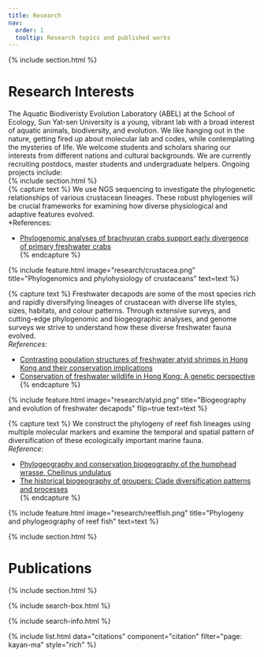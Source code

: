 ```yaml
---
title: Research
nav:
  order: 1
  tooltip: Research topics and published works
---
```

{% include section.html %}

# Research Interests

The Aquatic Biodiveristy Evolution Laboratory (ABEL) at the School of Ecology, Sun Yat-sen University is a young, vibrant lab with a broad interest of aquatic animals, biodiversity, and evolution. We like hanging out in the nature, getting fired up about molecular lab and codes, while contemplating the mysteries of life. We welcome students and scholars sharing our interests from different nations and cultural backgrounds. We are currently recruiting postdocs, master students and undergraduate helpers. Ongoing projects include:
<br>
{% include section.html %}
<br>
{% capture text %}
We use NGS sequencing to investigate the phylogenetic relationships of various crustacean lineages. These robust phylogenies will be crucial frameworks for examining how diverse physiological and adaptive features evolved.<br>
*References:<br>
* [Phylogenomic analyses of brachyuran crabs support early divergence of primary freshwater crabs](https://www.sciencedirect.com/science/article/pii/S1055790318301805)<br>
{% endcapture %}

{%
  include feature.html
  image="research/crustacea.png"
  title="Phylogenomics and phylohysiology of crustaceans"
  text=text
%}

{% capture text %}
Freshwater decapods are some of the most species rich and rapidly diversifying lineages of crustacean with diverse life styles, sizes, habitats, and colour patterns. Through extensive surveys, and cutting-edge phylogenomic and biogeographic analyses, and genome surveys we strive to understand how these diverse freshwater fauna evolved.<br>
*References:*<br>
* [Contrasting population structures of freshwater atyid shrimps in Hong Kong and their conservation implications](https://www.publish.csiro.au/mf/MF21069)<br>
* [Conservation of freshwater wildlife in Hong Kong: A genetic perspective](https://onlinelibrary.wiley.com/doi/abs/10.1002/aqc.3211)<br>
{% endcapture %}

{%
  include feature.html
  image="research/atyid.png"
  title="Biogeography and evolution of freshwater decapods"
  flip=true
  text=text
%}

{% capture text %}
We construct the phylogeny of reef fish lineages using multiple molecular markers and examine the temporal and spatial pattern of diversification of these ecologically important marine fauna.<br>
*Reference:*<br>
* [Phylogeography and conservation biogeography of the humphead wrasse, Cheilinus undulatus](https://escholarship.org/content/qt1wt383wf/qt1wt383wf.pdf)<br>
* [The historical biogeography of groupers: Clade diversification patterns and processes](https://www.sciencedirect.com/science/article/pii/S1055790316000567)<br>
{% endcapture %}

{%
  include feature.html
  image="research/reeffish.png"
  title="Phylogeny and phylogeography of reef fish"
  text=text
%}


{% include section.html %}

# Publications

{% include section.html %}

{% include search-box.html %}

{% include search-info.html %}

{% include list.html data="citations" component="citation" filter="page: kayan-ma" style="rich" %}
